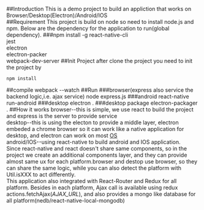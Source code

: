 ##Introduction
This is a demo project to build an appliction that works on Browser/Desktop(Electron)/Android/IOS</br>
##Requirement
This project is build on node so need to install node.js and npm. 
Below are the dependency for the application to run(global dependency).
###npm install -g
react-native-cli<br/>
jest<br/>
electron<br/>
electron-packer<br/>
webpack-dev-server
##Init Project
after clone the project you need to init the project by
```
npm install
```
##compile
webpack --watch
##Run
###browser(express also service the backend logic,i.e. ajax service)
node express.js
###android
react-native run-android
###desktop
electron .
###desktop package
electron-packager .
##How it works
browser--this is simple, we use react to build the project and express is the server to provide service</br>
desktop--this is using the electon to provide a middle layer, electron embeded a chrome browser so it can work like a native application for desktop, and electron can work on most [OS](https://github.com/electron/electron-api-demos/releases)</br>
android/IOS--using react-native to build android and IOS application.</br>
Since react-native and react doesn't share same components, so in the project we create an additional components layer, and they can provide almost same ux for each platform.browser and destop use browser, so they can share the same logic, while you can also detect the platform with Util.isXXX to act differently.</br>
This application also integrated with React-Router and Redux for all platform. Besides in each platform, Ajax call is available using redux actions.fetchAjax(*AJAX_URL*), and also provides a mongo like database for all platform(nedb/react-native-local-mongodb) 